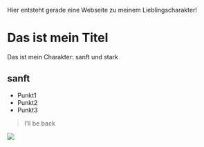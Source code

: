 Hier entsteht gerade eine Webseite zu meinem Lieblingscharakter!
# Das ist mein Titel
Das ist mein Charakter: sanft und stark
## sanft
* Punkt1
* Punkt2
* Punkt3
> I’ll be back
<img src=https://de.m.wikipedia.org/wiki/Datei:Arnold_Schwarzenegger_1974.jpg/>
